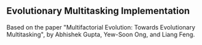Evolutionary Multitasking Implementation
----------------------------------------

Based on the paper "Multifactorial Evolution: Towards Evolutionary Multitasking", by Abhishek Gupta, Yew-Soon Ong, 
and Liang Feng.